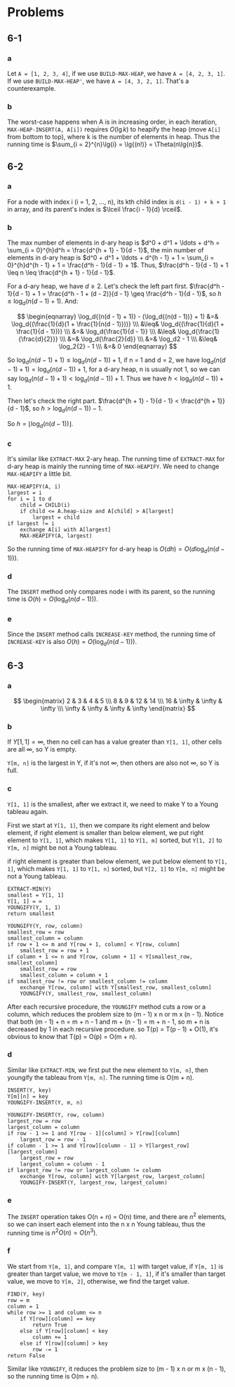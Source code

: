 # Problems
## 6-1
### a
Let `A = [1, 2, 3, 4]`, if we use `BUILD-MAX-HEAP`, we have `A = [4, 2, 3, 1]`. If we use `BUILD-MAX-HEAP'`, we have `A = [4, 3, 2, 1]`. That's a counterexample.

### b
The worst-case happens when A is in increasing order, in each iteration, `MAX-HEAP-INSERT(A, A[i])` requires $O(\lg{k})$ to heapify the heap (move `A[i]` from bottom to top), where k is the number of elements in heap. Thus the running time is $\sum_{i = 2}^{n}\lg{i} = \lg{(n!)} = \Theta(n\lg{n})$.

## 6-2
### a
For a node with index i (i = 1, 2, ..., n), its kth child index is `d(i - 1) + k + 1` in array, and its parent's index is $\lceil \frac{i - 1}{d} \rceil$.

### b
The max number of elements in d-ary heap is $d^0 + d^1 + \ldots + d^h = \sum_{i = 0}^{h}d^h = \frac{d^{h + 1} - 1}{d - 1}$, the min number of elements in d-ary heap is $d^0 + d^1 + \ldots + d^{h - 1} + 1 = \sum_{i = 0}^{h}d^{h - 1} + 1 = \frac{d^h - 1}{d - 1} + 1$. Thus, $\frac{d^h - 1}{d - 1} + 1 \leq n \leq \frac{d^{h + 1} - 1}{d - 1}$.

For a d-ary heap, we have $d \geq 2$. Let's check the left part first. $\frac{d^h - 1}{d - 1} + 1 = \frac{d^h - 1 + (d - 2)}{d - 1} \geq \frac{d^h - 1}{d - 1}$, so $h \leq \log_d{(n(d - 1) + 1)}$. And:

$$
\begin{eqnarray}
\log_d{(n(d - 1) + 1)} - (\log_d{(n(d - 1))} + 1)  &=& \log_d{(\frac{1}{d}(1 + \frac{1}{n(d - 1)}))} \\\
&\leq& \log_d{(\frac{1}{d}(1 + \frac{1}{d - 1}))} \\\
&=& \log_d{\frac{1}{d - 1}} \\\
&\leq& \log_d{\frac{1}{\frac{d}{2}}} \\\
&=& \log_d{\frac{2}{d}} \\\
&=& \log_d2 - 1 \\\
&\leq& \log_2{2} - 1 \\\
&=& 0
\end{eqnarray}
$$

So $\log_d{(n(d - 1) + 1)} \leq \log_d{(n(d - 1))} + 1$, if n = 1 and d = 2, we have $\log_d{(n(d - 1) + 1)} = \log_d{(n(d - 1))} + 1$, for a d-ary heap, n is usually not 1, so we can say $\log_d{(n(d - 1) + 1)} < \log_d{(n(d - 1))} + 1$. Thus we have $h < \log_d{(n(d - 1))} + 1$.

Then let's check the right part. $\frac{d^{h + 1} - 1}{d - 1} < \frac{d^{h + 1}}{d - 1}$, so $h > \log_d{(n(d - 1))} - 1$.

So $h = \lfloor \log_d{(n(d - 1))} \rfloor$.

### c
It's similar like `EXTRACT-MAX` 2-ary heap. The running time of `EXTRACT-MAX` for d-ary heap is mainly the running time of `MAX-HEAPIFY`. We need to change `MAX-HEAPIFY` a little bit.
```
MAX-HEAPIFY(A, i)
largest = i
for i = 1 to d
    child = CHILD(i)
    if child <= A.heap-size and A[child] > A[largest]
        largest = child
if largest != i
    exchange A[i] with A[largest]
    MAX-HEAPIFY(A, largest)
```

So the running time of `MAX-HEAPIFY` for d-ary heap is $O(dh) = O(d\log_d{(n(d - 1))})$.

### d
The `INSERT` method only compares node i with its parent, so the running time is $O(h) = O(\log_d{(n(d - 1))})$.

### e
Since the `INSERT` method calls `INCREASE-KEY` method, the running time of `INCREASE-KEY` is also $O(h) = O(\log_d{(n(d - 1))})$.

## 6-3
### a
$$
\begin{matrix}
2 & 3 & 4 & 5 \\\
8 & 9 & 12 & 14 \\\
16 & \infty & \infty & \infty \\\
\infty & \infty & \infty & \infty
\end{matrix}
$$

### b
If $Y[1, 1] = \infty$, then no cell can has a value greater than `Y[1, 1]`, other cells are all $\infty$, so Y is empty.

`Y[m, n]` is the largest in Y, if it's not $\infty$, then others are also not $\infty$, so Y is full.

### c
`Y[1, 1]` is the smallest, after we extract it, we need to make Y to a Young tableau again.

First we start at `Y[1, 1]`, then we compare its right element and below element, if right element is smaller than below element, we put right element to `Y[1, 1]`, which makes `Y[1, 1]` to `Y[1, m]` sorted, but `Y[1, 2]` to `Y[m, n]` might be not a Young tableau.

if right element is greater than below element, we put below element to `Y[1, 1]`, which makes `Y[1, 1]` to `Y[1, n]` sorted, but `Y[2, 1]` to `Y[m, n]` might be not a Young tableau.

```
EXTRACT-MIN(Y)
smallest = Y[1, 1]
Y[1, 1] = ∞
YOUNGIFY(Y, 1, 1)
return smallest

YOUNGIFY(Y, row, column)
smallest_row = row
smallest_column = column
if row + 1 <= m and Y[row + 1, column] < Y[row, column]
    smallest_row = row + 1
if column + 1 <= n and Y[row, column + 1] < Y[smallest_row, smallest_column]
    smallest_row = row
    smallest_column = column + 1
if smallest_row != row or smallest_column != column
    exchange Y[row, column] with Y[smallest_row, smallest_column]
    YOUNGIFY(Y, smallest_row, smallest_column)
```

After each recursive procedure, the `YOUNGIFY` method cuts a row or a column, which reduces the problem size to (m - 1) x n or m x (n - 1). Notice that both (m - 1) + n = m + n - 1 and m + (n - 1) = m + n - 1, so m + n is decreased by 1 in each recursive procedure. so T(p) = T(p - 1) + O(1), it's obvious to know that T(p) = O(p) = O(m + n).

### d
Similar like `EXTRACT-MIN`, we first put the new element to `Y[m, n]`, then youngify the tableau from `Y[m, n]`. The running time is O(m + n).

```
INSERT(Y, key)
Y[m][n] = key
YOUNGIFY-INSERT(Y, m, n)

YOUNGIFY-INSERT(Y, row, column)
largest_row = row
largest_column = column
if row - 1 >= 1 and Y[row - 1][column] > Y[row][column]
    largest_row = row - 1
if column - 1 >= 1 and Y[row][column - 1] > Y[largest_row][largest_column]
    largest_row = row
    largest_column = column - 1
if largest_row != row or largest_column != column
    exchange Y[row, column] with Y[largest_row, largest_column]
    YOUNGIFY-INSERT(Y, largest_row, largest_column)
```

### e
The `INSERT` operation takes O(n + n) = O(n) time, and there are $n^2$ elements, so we can insert each element into the n x n Young tableau, thus the running time is $n^2O(n) = O(n^3)$.

### f
We start from `Y[m, 1]`, and compare `Y[m, 1]` with target value, if `Y[m, 1]` is greater than target value, we move to `Y[m - 1, 1]`, if it's smaller than target value, we move to `Y[m, 2]`, otherwise, we find the target value.

```
FIND(Y, key)
row = m
column = 1
while row >= 1 and column <= n
    if Y[row][column] == key
        return True
    else if Y[row][column] < key
        column += 1
    else if Y[row][column] > key
        row -= 1
return False
```

Similar like `YOUNGIFY`, it reduces the problem size to (m - 1) x n or m x (n - 1), so the running time is O(m + n).